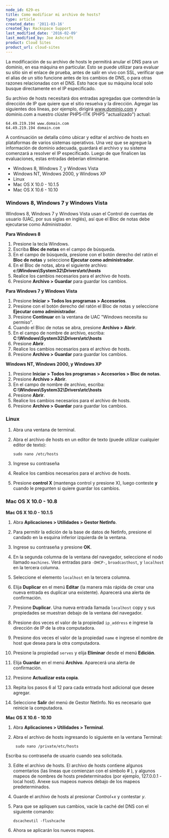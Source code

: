 ```yaml
---
node_id: 629-es
title: Como modificar mi archivo de hosts?
type: article
created_date: '2011-03-16'
created_by: Rackspace Support
last_modified_date: '2016-02-09'
last_modified_by: Joe Ashcraft
product: Cloud Sites
product_url: cloud-sites
---
```


La modificación de su archivo de hosts le permitirá anular el DNS para un dominio, en esa máquina en particular. Esto se puede utilizar para evaluar su sitio sin el enlace de prueba, antes de salir en vivo con SSL, verificar que el alias de un sitio funcione antes de los cambios de DNS, o para otras razones relacionadas con el DNS. Esto hace que su máquina local solo busque directamente en el IP especificado.

Su archivo de hosts necesitará dos entradas agregadas que contendrán la dirección de IP que quiere que el sitio resuelva y la dirección. Agregar las siguientes dos líneas, por ejemplo, dirigirá www.dominio.com y dominio.com a nuestro clúster PHP5-ITK (PHP5 "actualizado") actual:

    64.49.219.194 www.domain.com
    64.49.219.194 domain.com

A continuación se detalla cómo ubicar y editar el archivo de hosts en plataformas de varios sistemas operativos. Una vez que se agregue la información de dominio adecuada, guardará el archivo y su sistema comenzará a resolver el IP especificado. Luego de que finalicen las evaluaciones, estas entradas deberían eliminarse.

-  Windows 8, Windows 7, y Windows Vista
-  Windows NT, Windows 2000, y Windows XP
-  Linux
-  Mac OS X 10.0 - 10.1.5
-  Mac OS X 10.6 - 10.10  

### Windows 8, Windows 7 y Windows Vista

Windows 8, Windows 7 y Windows Vista usan el Control de cuentas de usuario (UAC, por sus siglas en inglés), así que el Bloc de notas debe ejecutarse como Administrador.

**Para Windows 8**

1.  Presione la tecla Windows.
2.  Escriba **Bloc de notas** en el campo de búsqueda.
3.  En el campo de búsqueda, presione con el botón derecho del ratón el **Bloc de notas** y seleccione **Ejecutar como administrador**.
4.  En el Bloc de notas, abra el siguiente archivo: **c:\Windows\System32\Drivers\etc\hosts**
5.  Realice los cambios necesarios para el archivo de hosts.
6.  Presione **Archivo > Guardar** para guardar los cambios.

**Para Windows 7 y Windows Vista**

1.  Presione **Iniciar > Todos los programas > Accesorios**.
2.  Presione con el botón derecho del ratón el Bloc de notas y seleccione **Ejecutar como administrador**.
3.  Presione **Continuar** en la ventana de UAC "Windows necesita su permiso".
4.  Cuando el Bloc de notas se abra, presione **Archivo > Abrir**.
5.  En el campo de nombre de archivo, escriba: **C:\Windows\System32\Drivers\etc\hosts**
6.  Presione **Abrir**.
7.  Realice los cambios necesarios para el archivo de hosts.
8.  Presione **Archivo > Guardar** para guardar los cambios.

**Windows NT, Windows 2000, y Windows XP**

1.  Presione **Iniciar > Todos los programas > Accesorios > Bloc de notas**.
2.  Presione **Archivo > Abrir**.
3.  En el campo de nombre de archivo, escriba: **C:\Windows\System32\Drivers\etc\hosts**
4.  Presione **Abrir**.
5.  Realice los cambios necesarios para el archivo de hosts.
6.  Presione **Archivo > Guardar** para guardar los cambios.

### Linux

1. Abra una ventana de terminal.

2. Abra el archivo de hosts en un editor de texto (puede utilizar cualquier editor de texto):

       sudo nano /etc/hosts

3. Ingrese su contraseña

4. Realice los cambios necesarios para el archivo de hosts.

5. Presione **control X** (mantenga control y presione X), luego conteste **y** cuando le pregunten si quiere guardar los cambios.

### Mac OS X 10.0 - 10.8

**Mac OS X 10.0 - 10.1.5**

1. Abra **Aplicaciones > Utilidades > Gestor NetInfo**.

2. Para permitir la edición de la base de datos de NetInfo, presione el candado en la esquina inferior izquierda de la ventana.

3. Ingrese su contraseña y presione **OK**.

4. En la segunda columna de la ventana del navegador, seleccione el nodo llamado `machines`. Verá entradas para `-DHCP-`, `broadcasthost`, y `localhost` en la tercera columna.

5. Seleccione el elemento `localhost` en la tercera columna.

6. Elija **Duplicar** en el menú **Editar** (la manera más rápida de crear una nueva entrada es duplicar una existente). Aparecerá una alerta de confirmación.

7. Presione **Duplicar**. Una nueva entrada llamada `localhost` copy y sus propiedades se muestran debajo de la ventana del navegador.

8. Presione dos veces el valor de la propiedad `ip_address` e ingrese la dirección de IP de la otra computadora.

9. Presione dos veces el valor de la propiedad `name` e ingrese el nombre de host que desea para la otra computadora.

10. Presione la propiedad `serves` y elija **Eliminar** desde el menú **Edición**.

11. Elija **Guardar** en el menú **Archivo**. Aparecerá una alerta de confirmación.

12. Presione **Actualizar esta copia**.

13. Repita los pasos 6 al 12 para cada entrada host adicional que desee agregar.

14. Seleccione **Salir** del menú de Gestor NetInfo. No es necesario que reinicie la computadora.

**Mac OS X 10.6 - 10.10**

1. Abra **Aplicaciones > Utilidades > Terminal**.

2. Abra el archivo de hosts ingresando lo siguiente en la ventana Terminal:

        sudo nano /private/etc/hosts

  Escriba su contraseña de usuario cuando sea solicitada.

3. Edite el archivo de hosts. El archivo de hosts contiene algunos comentarios (las líneas que comienzan con el símbolo # ), y algunos mapeos de nombres de hosts predeterminados (por ejemplo, 127.0.0.1 - local host). Anexe sus mapeos nuevos debajo de los mapeos predeterminados.

4. Guarde el archivo de hosts al presionar *Control+x* y contestar *y*.

5. Para que se apliquen sus cambios, vacíe la caché del DNS con el siguiente comando:

       dscacheutil -flushcache

6. Ahora se aplicarán los nuevos mapeos.
